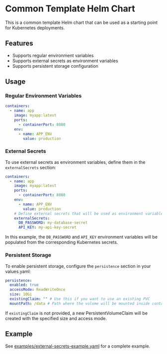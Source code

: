 # Common Template Helm Chart

This is a common template Helm chart that can be used as a starting point for Kubernetes deployments.

## Features

- Supports regular environment variables
- Supports external secrets as environment variables
- Supports persistent storage configuration

## Usage

### Regular Environment Variables

```yaml
containers:
  - name: app
    image: myapp:latest
    ports:
      - containerPort: 8080
    env:
      - name: APP_ENV
        value: production
```

### External Secrets

To use external secrets as environment variables, define them in the `externalSecrets` section:

```yaml
containers:
  - name: app
    image: myapp:latest
    ports:
      - containerPort: 8080
    env:
      - name: APP_ENV
        value: production
    # Define external secrets that will be used as environment variables
    externalSecrets:
      DB_PASSWORD: my-database-secret
      API_KEY: my-api-key-secret
```

In this example, the `DB_PASSWORD` and `API_KEY` environment variables will be populated from the corresponding Kubernetes secrets.

### Persistent Storage

To enable persistent storage, configure the `persistence` section in your values.yaml:

```yaml
persistence:
  enabled: true
  accessMode: ReadWriteOnce
  size: 10Gi
  existingClaim: "" # Use this if you want to use an existing PVC
  mountPath: /data # Path where the volume will be mounted inside containers
```

If `existingClaim` is not provided, a new PersistentVolumeClaim will be created with the specified size and access mode.

## Example

See [examples/external-secrets-example.yaml](examples/external-secrets-example.yaml) for a complete example.